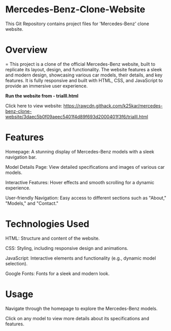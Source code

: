 # Mercedes-Benz-Clone-Website
This Git Repository contains project files for 'Mercedes-Benz' clone website.


# Overview

=
This project is a clone of the official Mercedes-Benz website, built to replicate its layout, design, and functionality. The website features a sleek and modern design, showcasing various car models, their details, and key features. It is fully responsive and built with HTML, CSS, and JavaScript to provide an immersive user experience.

**Run the website from - trialll.html**

Click here to view website: 
https://rawcdn.githack.com/k25kar/mercedes-benz-clone-website/3daec5b0f09aeec5401f4d89f693d2000401f3f6/trialll.html

# Features

Homepage: A stunning display of Mercedes-Benz models with a sleek navigation bar.

Model Details Page: View detailed specifications and images of various car models.

Interactive Features: Hover effects and smooth scrolling for a dynamic experience.

User-friendly Navigation: Easy access to different sections such as "About," "Models," and "Contact."


# Technologies Used

HTML: Structure and content of the website.

CSS: Styling, including responsive design and animations.

JavaScript: Interactive elements and functionality (e.g., dynamic model selection).

Google Fonts: Fonts for a sleek and modern look.


# Usage

Navigate through the homepage to explore the Mercedes-Benz models.

Click on any model to view more details about its specifications and features.
